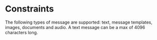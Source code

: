 # Constraints
The following types of message are supported: text, message templates, images, documents and audio.
A text message can be a max of 4096 characters long.